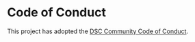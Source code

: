 # Code of Conduct


This project has adopted the [DSC Community Code of Conduct](https://dsccommunity.org/code_of_conduct).

